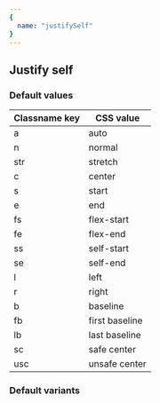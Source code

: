 ```yaml
---
{
  name: "justifySelf"
}
---
```


## Justify self

### Default values
<!-- defaults.values.start -->
|Classname key|CSS value     |
|-------------|--------------|
|a            |auto          |
|n            |normal        |
|str          |stretch       |
|c            |center        |
|s            |start         |
|e            |end           |
|fs           |flex-start    |
|fe           |flex-end      |
|ss           |self-start    |
|se           |self-end      |
|l            |left          |
|r            |right         |
|b            |baseline      |
|fb           |first baseline|
|lb           |last baseline |
|sc           |safe center   |
|usc          |unsafe center |

<!-- defaults.values.end -->


### Default variants
<!-- defaults.variants.start -->

<!-- defaults.variants.end -->
